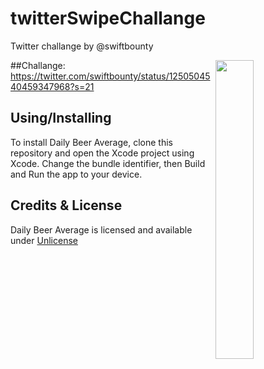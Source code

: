 # twitterSwipeChallange
Twitter challange by @swiftbounty

<img src="https://github.com/justSomeBeardedDev/twitterSwipeChallange/blob/master/screenShot.png" align="right" width="35%"></img>

##Challange:
https://twitter.com/swiftbounty/status/1250504540459347968?s=21

## Using/Installing
To install Daily Beer Average, clone this repository and open the Xcode project using Xcode. Change the bundle identifier, then Build and Run the app to your device.


## Credits & License
Daily Beer Average is licensed and available under [Unlicense](LICENSE) 
